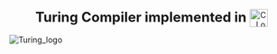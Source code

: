 <p align="center">
  <strong style="font-size: 24px;">Turing Compiler implemented in </strong> 
  <img src="https://github.com/user-attachments/assets/375d941d-ece7-4628-9101-319b57019266" alt="C_Logo" width="32" height="32" align="top">
</p>


![Turing_logo](https://github.com/user-attachments/assets/b1ee86f0-938c-4455-a23d-f02cc3b131a0)
